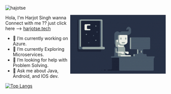

<p align="left"> <img src="https://komarev.com/ghpvc/?username=saumya1singh&label=Profile%20views&color=0e75b6&style=flat" alt="hajotse" /> </p>

<img alt="Night Coding" src="https://raw.githubusercontent.com/AVS1508/AVS1508/master/assets/Night-Coding.gif" align="right"/>

Hola, I'm Harjot Singh
wanna Connect with me ?? just click here --> [harjotse.tech](http://harjotse.tech/)
- 🔭 I’m currently working on Azure.
- 🌱 I’m currently Exploring Microservices. 
- 🤔 I’m looking for help with Problem Solving. 
- 💬 Ask me about Java, Android, and IOS dev.


[![Top Langs](https://github-readme-stats.vercel.app/api/top-langs/?username=harjotse&layout=compact&theme=java-dark)](https://github.com/harjotse/github-readme-stats)

